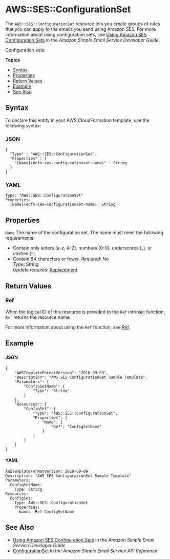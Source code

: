 # AWS::SES::ConfigurationSet<a name="aws-resource-ses-configurationset"></a>

The `AWS::SES::ConfigurationSet` resource lets you create groups of rules that you can apply to the emails you send using Amazon SES\. For more information about using configuration sets, see [Using Amazon SES Configuration Sets](https://docs.aws.amazon.com/ses/latest/DeveloperGuide/using-configuration-sets.html) in the *Amazon Simple Email Service Developer Guide*\.

Configuration sets 

**Topics**
+ [Syntax](#aws-resource-ses-configurationset-syntax)
+ [Properties](#aws-resource-ses-configurationset-properties)
+ [Return Values](#aws-resource-ses-configurationset-returnvalues)
+ [Example](#aws-resource-ses-configurationset-examples)
+ [See Also](#aws-resource-ses-configurationset-seealso)

## Syntax<a name="aws-resource-ses-configurationset-syntax"></a>

To declare this entity in your AWS CloudFormation template, use the following syntax:

### JSON<a name="aws-resource-ses-configurationset-syntax.json"></a>

```
{
  "Type" : "AWS::SES::ConfigurationSet",
  "Properties" : {
    "[Name](#cfn-ses-configurationset-name)" : String
  }
}
```

### YAML<a name="aws-resource-ses-configurationset-syntax.yaml"></a>

```
Type: "AWS::SES::ConfigurationSet"
Properties:
  [Name](#cfn-ses-configurationset-name): String
```

## Properties<a name="aws-resource-ses-configurationset-properties"></a>

`Name`  <a name="cfn-ses-configurationset-name"></a>
The name of the configuration set\. The name must meet the following requirements:  
+ Contain only letters \(a\-z, A\-Z\), numbers \(0\-9\), underscores \(\_\), or dashes \(\-\)\.
+ Contain 64 characters or fewer\.
 *Required*: No  
 *Type*: String  
 *Update requires*: [Replacement](using-cfn-updating-stacks-update-behaviors.md#update-replacement) 

## Return Values<a name="aws-resource-ses-configurationset-returnvalues"></a>

### Ref<a name="aws-resource-ses-configurationset-ref"></a>

When the logical ID of this resource is provided to the `Ref` intrinsic function, `Ref` returns the resource name\.

For more information about using the `Ref` function, see [Ref](intrinsic-function-reference-ref.md)\.

## Example<a name="aws-resource-ses-configurationset-examples"></a>

### <a name="aws-resource-ses-configurationset-example1"></a>

#### JSON<a name="aws-resource-ses-configurationset-example1.json"></a>

```
{
    "AWSTemplateFormatVersion": "2010-09-09",
    "Description": "AWS SES ConfigurationSet Sample Template",
    "Parameters": {
        "ConfigSetName": {
            "Type": "String"
        }
    },
    "Resources": {
        "ConfigSet": {
            "Type": "AWS::SES::ConfigurationSet",
            "Properties": {
                "Name": {
                    "Ref": "ConfigSetName"
                }
            }
        }
    }
}
```

#### YAML<a name="aws-resource-ses-configurationset-example1.yaml"></a>

```
AWSTemplateFormatVersion: 2010-09-09
Description: "AWS SES ConfigurationSet Sample Template"
Parameters:
  ConfigSetName:
    Type: String
Resources:
  ConfigSet:
    Type: AWS::SES::ConfigurationSet
    Properties:
      Name: !Ref ConfigSetName
```

## See Also<a name="aws-resource-ses-configurationset-seealso"></a>
+ [Using Amazon SES Configuration Sets](https://docs.aws.amazon.com/ses/latest/DeveloperGuide/using-configuration-sets.html) in the *Amazon Simple Email Service Developer Guide*
+ [ConfigurationSet](https://docs.aws.amazon.com/ses/latest/APIReference/API_ConfigurationSet.html) in the *Amazon Simple Email Service API Reference*